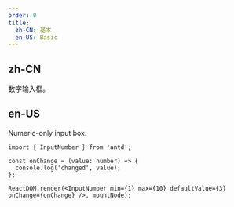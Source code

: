 ```yaml
---
order: 0
title:
  zh-CN: 基本
  en-US: Basic
---
```


## zh-CN

数字输入框。

## en-US

Numeric-only input box.

```tsx
import { InputNumber } from 'antd';

const onChange = (value: number) => {
  console.log('changed', value);
};

ReactDOM.render(<InputNumber min={1} max={10} defaultValue={3} onChange={onChange} />, mountNode);
```
